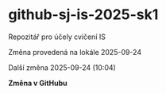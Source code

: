 # github-sj-is-2025-sk1
Repozitář pro účely cvičení IS

Změna provedená na lokále 2025-09-24

Další změna 2025-09-24 (10:04)

**Změna v GitHubu**
